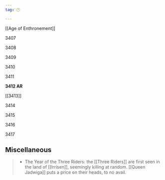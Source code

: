 ```yaml
---
tag: 🕛

---
```

[[Age of Enthronement]]


3407

3408

3409

3410

3411

**3412 AR**

[[3413]]

3414

3415

3416

3417



## Miscellaneous

>  - The Year of the Three Riders: the [[Three Riders]] are first seen in the land of [[Irrisen]], seemingly killing at random. [[Queen Jadwiga]] puts a price on their heads, to no avail.







